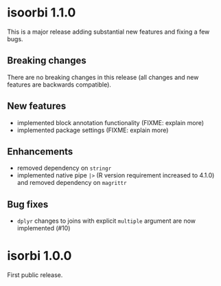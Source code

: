 # isoorbi 1.1.0

This is a major release adding substantial new features and fixing a few bugs.

## Breaking changes

There are no breaking changes in this release (all changes and new features are backwards compatible).

## New features

* implemented block annotation functionality (FIXME: explain more)
* implemented package settings (FIXME: explain more)

## Enhancements

* removed dependency on `stringr`
* implemented native pipe `|>` (R version requirement increased to 4.1.0) and removed dependency on `magrittr`

## Bug fixes

* `dplyr` changes to joins with explicit `multiple` argument are now implemented (#10)

# isorbi 1.0.0

First public release.
